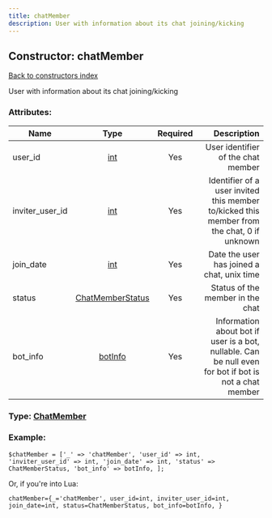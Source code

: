 ```yaml
---
title: chatMember
description: User with information about its chat joining/kicking
---
```

## Constructor: chatMember  
[Back to constructors index](index.md)



User with information about its chat joining/kicking

### Attributes:

| Name     |    Type       | Required | Description |
|----------|:-------------:|:--------:|------------:|
|user\_id|[int](../types/int.md) | Yes|User identifier of the chat member|
|inviter\_user\_id|[int](../types/int.md) | Yes|Identifier of a user invited this member to/kicked this member from the chat, 0 if unknown|
|join\_date|[int](../types/int.md) | Yes|Date the user has joined a chat, unix time|
|status|[ChatMemberStatus](../types/ChatMemberStatus.md) | Yes|Status of the member in the chat|
|bot\_info|[botInfo](../types/botInfo.md) | Yes|Information about bot if user is a bot, nullable. Can be null even for bot if bot is not a chat member|



### Type: [ChatMember](../types/ChatMember.md)


### Example:

```
$chatMember = ['_' => 'chatMember', 'user_id' => int, 'inviter_user_id' => int, 'join_date' => int, 'status' => ChatMemberStatus, 'bot_info' => botInfo, ];
```  

Or, if you're into Lua:  


```
chatMember={_='chatMember', user_id=int, inviter_user_id=int, join_date=int, status=ChatMemberStatus, bot_info=botInfo, }

```


